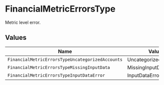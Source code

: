 # FinancialMetricErrorsType

Metric level error.


## Values

| Name                                             | Value                                            |
| ------------------------------------------------ | ------------------------------------------------ |
| `FinancialMetricErrorsTypeUncategorizedAccounts` | UncategorizedAccounts                            |
| `FinancialMetricErrorsTypeMissingInputData`      | MissingInputData                                 |
| `FinancialMetricErrorsTypeInputDataError`        | InputDataError                                   |
